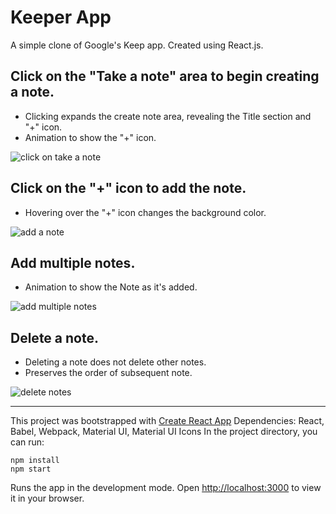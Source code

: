 # Keeper App

A simple clone of Google's Keep app. Created using React.js.

## Click on the "Take a note" area to begin creating a note.

- Clicking expands the create note area, revealing the Title section and "+" icon.
- Animation to show the "+" icon.

![click on take a note](https://media.giphy.com/media/kd0KVaODN7GBDhRhC2/giphy.gif)

## Click on the "+" icon to add the note.

- Hovering over the "+" icon changes the background color.

![add a note](https://media.giphy.com/media/iCpeQekcCUnzwk0EiB/giphy.gif)

## Add multiple notes.

- Animation to show the Note as it's added.

![add multiple notes](https://media.giphy.com/media/hD8Z0ujNu2qWmvAAwH/giphy.gif)

## Delete a note.

- Deleting a note does not delete other notes.
- Preserves the order of subsequent note.

![delete notes](https://media.giphy.com/media/AAwzaqCJhBxKYaXHYQ/giphy.gif)

---

This project was bootstrapped with [Create React App](https://github.com/facebook/create-react-app)
Dependencies: React, Babel, Webpack, Material UI, Material UI Icons
In the project directory, you can run:

```
npm install
npm start
```

Runs the app in the development mode.
Open [http://localhost:3000](http://localhost:3000) to view it in your browser.
